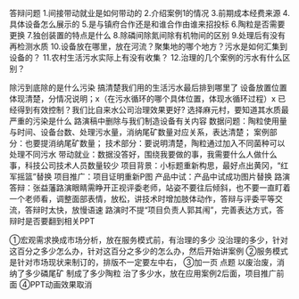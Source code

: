 答辩问题
1.间接带动就业是如何带动的
2.介绍案例1的情况
3.前期成本经费来源
4.具体设备怎么展示的
5.是与镇府合作还是和谁合作由谁来招投标
6.陶粒是否需要更换
7.独创装置的特点是什么
8.除磷间除氮间除有机物间的区别
9.处理后有没有再检测水质
10.设备放在哪里，放在河流？聚集地的哪个地方？污水是如何汇集到设备的？
11.农村生活污水实际上有没有收集？
12.治理的几个案例的污水有什么区别？

除污到底除的是什么污染
搞清楚我们用的生活污水最后排到哪里了
设备放置位置体现清楚，分情况说明；x（在污水循环的哪个具体位置，体现水循环过程）x
已经得到有效控制？我们比自来水公司治理效果更好?
选择麻元村，要知道其水质最严重的污染是什么
路演稿中删除与我们制造设备有关内容
数据问题：陶粒使用量与时间、设备台数、处理污水量，消纳尾矿数量对应关系，表达清楚；
案例部分：也要提消纳尾矿数量；
技术部分：要说明清楚，陶粒通过加入不同菌种可以处理不同污水
带动就业：数据没答好，围绕我要做的事，我需要什么人做什么事，科技公司技术人员数量较少
项目背景：小标题重新构思，最好点出黄冈，“红军摇篮”替换
项目推广：项目证明重新P图
产品中试：产品中试成功图片替换
路演答辩：张益藩路演眼睛需睁开正视评委老师，站姿不要往后倾斜，也不要一直盯着一个老师看，调整面部表情，放松，讲技术时增加肢体动作，答辩与评委平等交流，答辩时太快，放慢语速
路演时不提“项目负责人郭其闱”，完善表达方式，答辩时是否要翻到相关PPT





①宏观需求换成市场分析，放在服务模式前，有治理的多少 没治理的多少，针对这百分之多少怎么办，针对这百分之多少的怎么办，然后开始讲案例
②服务模式是针对市场现状来制订的，排版不一定要左中右，
③加一页 点题 以废治废，消纳了多少磷尾矿 制成了多少陶粒 治了多少水，放在应用案例2后面，项目推广前面
④PPT动画效果取消